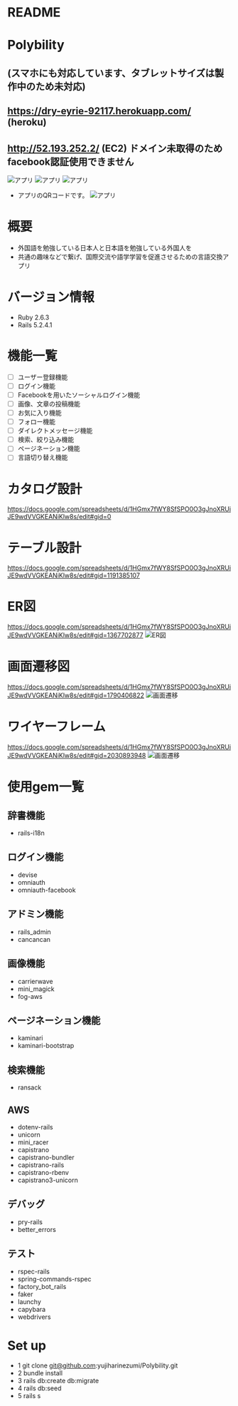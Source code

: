 # README

# Polybility
## (スマホにも対応しています、タブレットサイズは製作中のため未対応)
## https://dry-eyrie-92117.herokuapp.com/ (heroku)
## http://52.193.252.2/ (EC2) ドメイン未取得のためfacebook認証使用できません
![アプリ](app/assets/images/poly_1.png)
![アプリ](app/assets/images/poly_3.png)
![アプリ](app/assets/images/poly_4.png)

+ アプリのQRコードです。
![アプリ](app/assets/images/qr.png)

# 概要
* 外国語を勉強している日本人と日本語を勉強している外国人を
* 共通の趣味などで繋げ、国際交流や語学学習を促進させるための言語交換アプリ

# バージョン情報
* Ruby 2.6.3
* Rails 5.2.4.1

# 機能一覧
- [ ] ユーザー登録機能
- [ ] ログイン機能
- [ ] Facebookを用いたソーシャルログイン機能
- [ ] 画像、文章の投稿機能
- [ ] お気に入り機能
- [ ] フォロー機能
- [ ] ダイレクトメッセージ機能
- [ ] 検索、絞り込み機能
- [ ] ページネーション機能
- [ ] 言語切り替え機能

# カタログ設計
https://docs.google.com/spreadsheets/d/1HGmx7fWY8SfSPO0O3gJnoXRUiJE9wdVVGKEANiKlw8s/edit#gid=0
# テーブル設計
https://docs.google.com/spreadsheets/d/1HGmx7fWY8SfSPO0O3gJnoXRUiJE9wdVVGKEANiKlw8s/edit#gid=1191385107
# ER図
https://docs.google.com/spreadsheets/d/1HGmx7fWY8SfSPO0O3gJnoXRUiJE9wdVVGKEANiKlw8s/edit#gid=1367702877
![ER図](app/assets/images/table.png)
# 画面遷移図
https://docs.google.com/spreadsheets/d/1HGmx7fWY8SfSPO0O3gJnoXRUiJE9wdVVGKEANiKlw8s/edit#gid=1790406822
![画面遷移](app/assets/images/screen.png)
# ワイヤーフレーム
https://docs.google.com/spreadsheets/d/1HGmx7fWY8SfSPO0O3gJnoXRUiJE9wdVVGKEANiKlw8s/edit#gid=2030893948
![画面遷移](app/assets/images/wire.png)

# 使用gem一覧

## 辞書機能
* rails-i18n

## ログイン機能
* devise
* omniauth
* omniauth-facebook

## アドミン機能
* rails_admin
* cancancan

## 画像機能
* carrierwave
* mini_magick
* fog-aws

## ページネーション機能
* kaminari
* kaminari-bootstrap

## 検索機能
* ransack

## AWS
* dotenv-rails
* unicorn
* mini_racer
* capistrano
* capistrano-bundler
* capistrano-rails
* capistrano-rbenv
* capistrano3-unicorn

## デバッグ
* pry-rails
* better_errors

## テスト
* rspec-rails
* spring-commands-rspec
* factory_bot_rails
* faker
* launchy
* capybara
* webdrivers

# Set up
* 1 git clone git@github.com:yujiharinezumi/Polybility.git
* 2 bundle install
* 3 rails db:create db:migrate
* 4 rails db:seed
* 5 rails s
